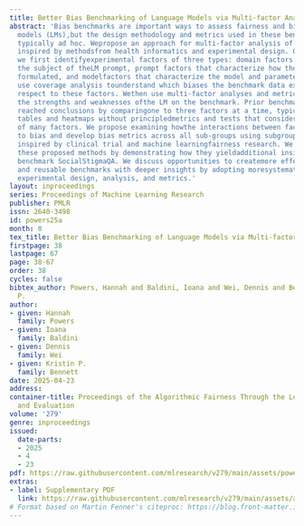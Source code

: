```yaml
---
title: Better Bias Benchmarking of Language Models via Multi-factor Analysis
abstract: 'Bias benchmarks are important ways to assess fairness and bias of language
  models (LMs),but the design methodology and metrics used in these benchmarks are
  typically ad hoc. Wepropose an approach for multi-factor analysis of LM bias benchmarks
  inspired by methodsfrom health informatics and experimental design. Given a benchmark,
  we first identifyexperimental factors of three types: domain factors that characterize
  the subject of theLM prompt, prompt factors that characterize how the prompt is
  formulated, and modelfactors that characterize the model and parameters used. We
  use coverage analysis tounderstand which biases the benchmark data examines with
  respect to these factors. Wethen use multi-factor analyses and metrics to understand
  the strengths and weaknesses ofthe LM on the benchmark. Prior benchmark analyses
  reached conclusions by comparingone to three factors at a time, typically using
  tables and heatmaps without principledmetrics and tests that consider the effects
  of many factors. We propose examining howthe interactions between factors contribute
  to bias and develop bias metrics across all sub-groups using subgroup analysis approaches
  inspired by clinical trial and machine learningfairness research. We illustrate
  these proposed methods by demonstrating how they yieldadditional insights on the
  benchmark SocialStigmaQA. We discuss opportunities to createmore effective, efficient,
  and reusable benchmarks with deeper insights by adopting moresystematic multi-factor
  experimental design, analysis, and metrics.'
layout: inproceedings
series: Proceedings of Machine Learning Research
publisher: PMLR
issn: 2640-3498
id: powers25a
month: 0
tex_title: Better Bias Benchmarking of Language Models via Multi-factor Analysis
firstpage: 38
lastpage: 67
page: 38-67
order: 38
cycles: false
bibtex_author: Powers, Hannah and Baldini, Ioana and Wei, Dennis and Bennett, Kristin
  P.
author:
- given: Hannah
  family: Powers
- given: Ioana
  family: Baldini
- given: Dennis
  family: Wei
- given: Kristin P.
  family: Bennett
date: 2025-04-23
address:
container-title: Proceedings of the Algorithmic Fairness Through the Lens of Metrics
  and Evaluation
volume: '279'
genre: inproceedings
issued:
  date-parts:
  - 2025
  - 4
  - 23
pdf: https://raw.githubusercontent.com/mlresearch/v279/main/assets/powers25a/powers25a.pdf
extras:
- label: Supplementary PDF
  link: https://raw.githubusercontent.com/mlresearch/v279/main/assets/assets/powers25a/powers25a-supp.pdf
# Format based on Martin Fenner's citeproc: https://blog.front-matter.io/posts/citeproc-yaml-for-bibliographies/
---
```

